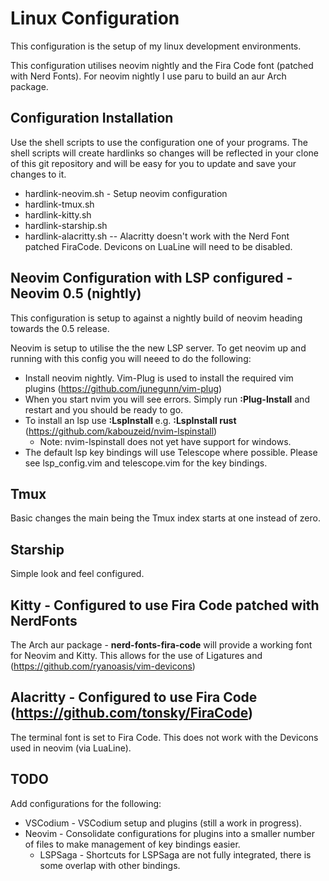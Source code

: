 # Linux Configuration

This configuration is the setup of my linux development environments.

This configuration utilises neovim nightly and the Fira Code font (patched with Nerd Fonts). For neovim nightly I use paru to build an aur Arch package.

## Configuration Installation
Use the shell scripts to use the configuration one of your programs. The shell scripts will create hardlinks so changes will be reflected in your clone of this git repository and will be easy for you to update and save your changes to it.
* hardlink-neovim.sh - Setup neovim configuration
* hardlink-tmux.sh
* hardlink-kitty.sh
* hardlink-starship.sh
* hardlink-alacritty.sh -- Alacritty doesn't work with the Nerd Font patched FiraCode. Devicons on LuaLine will need to be disabled.

## Neovim Configuration with LSP configured - Neovim 0.5 (nightly)
This configuration is setup to against a nightly build of neovim heading towards the 0.5 release.

Neovim is setup to utilise the the new LSP server. To get neovim up and running with this config you will neeed to do the following:
* Install neovim nightly. Vim-Plug is used to install the required vim plugins (https://github.com/junegunn/vim-plug)
* When you start nvim you will see errors. Simply run __:Plug-Install__ and restart and you should be ready to go.
* To install an lsp use __:LspInstall <language>__ e.g. __:LspInstall rust__ (https://github.com/kabouzeid/nvim-lspinstall)
	* Note: nvim-lspinstall does not yet have support for windows.
* The default lsp key bindings will use Telescope where possible. Please see lsp_config.vim and telescope.vim for the key bindings.

## Tmux
Basic changes the main being the Tmux index starts at one instead of zero.

## Starship
Simple look and feel configured.

## Kitty - Configured to use Fira Code patched with NerdFonts
The Arch aur package - __nerd-fonts-fira-code__ will provide a working font for Neovim and Kitty.
This allows for the use of Ligatures and (https://github.com/ryanoasis/vim-devicons)

## Alacritty - Configured to use Fira Code (https://github.com/tonsky/FiraCode)
The terminal font is set to Fira Code. This does not work with the Devicons used in neovim (via LuaLine).

## TODO
Add configurations for the following:
* VSCodium - VSCodium setup and plugins (still a work in progress).
* Neovim - Consolidate configurations for plugins into a smaller number of files to make management of key bindings easier.
	* LSPSaga - Shortcuts for LSPSaga are not fully integrated, there is some overlap with other bindings.
